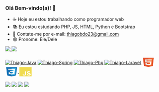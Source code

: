 ### Olá Bem-vindo(a)! 👋

- ☕ Hoje eu estou trabalhando como programador web 
- 📚 Eu estou estudando PHP, JS, HTML, Python e Bootstrap
- 📧 Contate-me por e-mail: thiagobdo23@gmail.com
- 😄 Pronome: Ele/Dele
<div align="left">
  <a href="https://github.com/ThiagoEXE">
  <img height="180em" src="https://github-readme-stats.vercel.app/api?username=thiagoexe&show_icons=true&theme=tokyonight&include_all_commits=true&count_private=true"/>
  <img height="180em" src="https://github-readme-stats.vercel.app/api/top-langs/?username=thiagoexe&layout=compact&langs_count=7&theme=tokyonight"/>
</div>
<div style="display: inline_block"><br>
  <img align="center" alt="Thiago-Java" height="30" width="40" src="https://cdn.jsdelivr.net/gh/devicons/devicon/icons/java/java-original.svg" />
  <img align="center" alt="Thiago-Spring" height="30" width="40" src="https://cdn.jsdelivr.net/gh/devicons/devicon/icons/spring/spring-original-wordmark.svg" />
  <img align="center" alt="Thiago-Php" height="30" width="40" src="https://cdn.jsdelivr.net/gh/devicons/devicon/icons/php/php-original.svg" />
  <img align="center" alt="Thiago-Laravel" height="30" width="40" src="https://img.jsdelivr.com/github.com/laravel.png" />
  <img align="center" alt="Thiago-HTML" height="30" width="40" src="https://raw.githubusercontent.com/devicons/devicon/master/icons/html5/html5-original.svg">
  <img align="center" alt="Thiago-CSS" height="30" width="40" src="https://raw.githubusercontent.com/devicons/devicon/master/icons/css3/css3-original.svg">
  <img align="center" alt="Thiago-Js" height="30" width="40" src="https://raw.githubusercontent.com/devicons/devicon/master/icons/javascript/javascript-plain.svg">
</div>
  </br>
 <div>
  <a href = "mailto:thiagbd23@gmail.com"><img src="https://img.shields.io/badge/-Gmail-%23333?style=for-the-badge&logo=gmail&logoColor=white" target="_blank"></a>
   <a href = "https://linktr.ee/ThiagoExe"><img src="https://img.shields.io/badge/website-000000?style=for-the-badge&logo=About.me&logoColor=white" target="_blank"></a>
 <a href="https://www.linkedin.com/in/thiago-oliveira-15a3aa164" target="_blank"><img src="https://img.shields.io/badge/LinkedIn-0077B5?style=for-the-badge&logo=linkedin&logoColor=white" target="_blank"></a>
 <a href = "https://twitter.com/ThiagoBarbosa_7"><img src="https://img.shields.io/badge/Twitter-1DA1F2?style=for-the-badge&logo=twitter&logoColor=white" target="_blank"></a></div>



